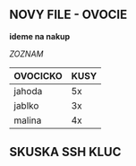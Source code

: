 ## NOVY FILE - OVOCIE

**ideme na nakup**

*ZOZNAM*

| OVOCICKO | KUSY |
| ----- | ------|
| jahoda | 5x |
| jablko | 3x |
| malina | 4x |


## SKUSKA SSH KLUC
